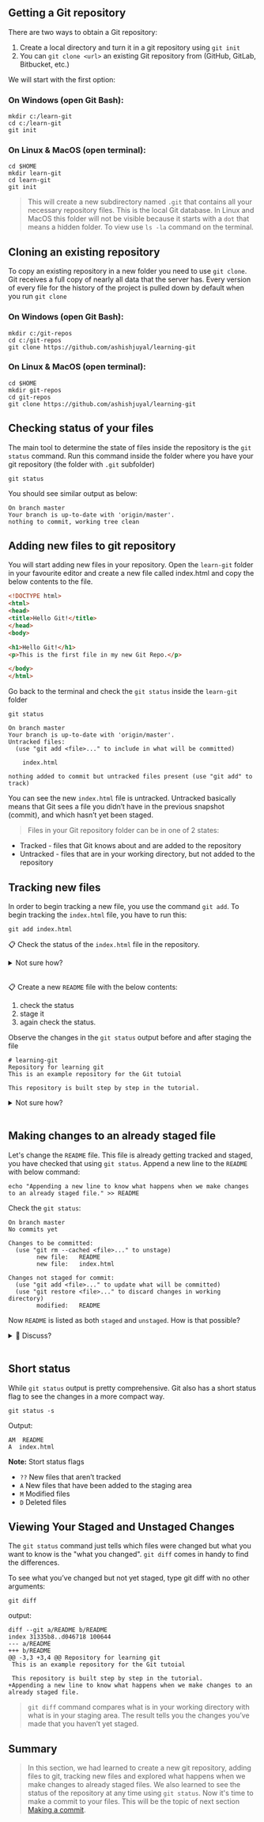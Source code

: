 ## Getting a Git repository

There are two ways to obtain a Git repository:

1. Create a local directory and turn it in a git repository using `git init`
2. You can `git clone <url>` an existing Git repository from (GitHub, GitLab, Bitbucket, etc.)

We will start with the first option:

### On Windows (open Git Bash):
```
mkdir c:/learn-git
cd c:/learn-git
git init
```
### On Linux & MacOS (open terminal):
```
cd $HOME
mkdir learn-git
cd learn-git
git init
```
> This will create a new subdirectory named `.git` that contains all your necessary repository files. This is the local Git database. In Linux and MacOS this folder will not be visible because it starts with a `dot` that means a hidden folder. To view use `ls -la` command on the terminal.

## Cloning an existing repository
To copy an existing repository in a new folder you need to use `git clone`. Git receives a full copy of nearly all data that the server has. Every version of every file for the history of the project is pulled down by default when you run `git clone`

### On Windows (open Git Bash):
```
mkdir c:/git-repos
cd c:/git-repos
git clone https://github.com/ashishjuyal/learning-git
```
### On Linux & MacOS (open terminal):
```
cd $HOME
mkdir git-repos
cd git-repos
git clone https://github.com/ashishjuyal/learning-git
```

## Checking status of your files
The main tool to determine the state of files inside the repository is the `git status` command. Run this command inside the folder where you have your git repository (the folder with `.git` subfolder)

```
git status
```
You should see similar output as below:
```
On branch master
Your branch is up-to-date with 'origin/master'.
nothing to commit, working tree clean
```

## Adding new files to git repository

You will start adding new files in your repository. Open the `learn-git` folder in your favourite editor and create a new file called index.html and copy the below contents to the file.

```html
<!DOCTYPE html>
<html>
<head>
<title>Hello Git!</title>
</head>
<body>

<h1>Hello Git!</h1>
<p>This is the first file in my new Git Repo.</p>

</body>
</html>
```

Go back to the terminal and check the `git status` inside the  `learn-git` folder

```
git status
```

```
On branch master
Your branch is up-to-date with 'origin/master'.
Untracked files:
  (use "git add <file>..." to include in what will be committed)

    index.html

nothing added to commit but untracked files present (use "git add" to track)
```
You can see the new `index.html` file is untracked. Untracked basically means that Git sees a file you didn’t have in the previous snapshot (commit), and which hasn’t yet been staged.

> Files in your Git repository folder can be in one of 2 states:
 - Tracked - files that Git knows about and are added to the repository
 - Untracked - files that are in your working directory, but not added to the repository

## Tracking new files
In order to begin tracking a new file, you use the command `git add`. To begin tracking the `index.html` file, you have to run this:

```
git add index.html
```

📋 Check the status of the `index.html` file in the repository.

<details>
  <summary>Not sure how?</summary>

```
git status
```
</details>
<br>

📋 Create a new `README` file with the below contents:
1. check the status
2. stage it 
3. again check the status.

Observe the changes in the `git status` output before and after staging the file

```
# learning-git
Repository for learning git
This is an example repository for the Git tutoial

This repository is built step by step in the tutorial.
```

<details>
  <summary>Not sure how?</summary>

```
git status
git add README
git status
```
</details>
<br>

## Making changes to an already staged file
Let's change the `README` file. This file is already getting tracked and staged, you have checked that using `git status`.
Append a new line to the `README` with below command:

```
echo "Appending a new line to know what happens when we make changes to an already staged file." >> README
```

Check the `git status`:
```
On branch master
No commits yet

Changes to be committed:
  (use "git rm --cached <file>..." to unstage)
        new file:   README
        new file:   index.html

Changes not staged for commit:
  (use "git add <file>..." to update what will be committed)
  (use "git restore <file>..." to discard changes in working directory)
        modified:   README
```
Now `README` is listed as both `staged` and `unstaged`. How is that possible?

<details>
  <summary>🎤 Discuss?</summary><br>

It turns out that Git stages a file exactly as it is when you run the `git add` command. If you commit now, the version of `README` as it was when you last ran the `git add` command is how it will go into the commit, not the version of the file as it looks in your working directory when you run `git commit`. If you modify a file after you run `git add`, you have to run `git add` again to stage the latest version of the file.
</details>
<br>

## Short status
While `git status` output is pretty comprehensive. Git also has a short status flag to see the changes in a more compact way.

```
git status -s
```
Output:
```
AM  README
A  index.html
```

**Note:** Stort status flags
- `??` New files that aren’t tracked 
- `A`  New files that have been added to the staging area
- `M`  Modified files
- `D`  Deleted files

## Viewing Your Staged and Unstaged Changes
The `git status` command just tells which files were changed but what you want to know is the "what you changed". `git diff` comes in handy to find the differences.

To see what you’ve changed but not yet staged, type git diff with no other arguments:

```
git diff
```
output:
```
diff --git a/README b/README
index 31335b8..d046718 100644
--- a/README
+++ b/README
@@ -3,3 +3,4 @@ Repository for learning git
 This is an example repository for the Git tutoial

 This repository is built step by step in the tutorial.
+Appending a new line to know what happens when we make changes to an already staged file.
```
> `git diff` command compares what is in your working directory with what is in your staging area. The result tells you the changes you’ve made that you haven’t yet staged.

## Summary
> In this section, we had learned to create a new git repository, adding files to git, tracking new files and explored what happens when we make changes to already staged files. We also learned to see the status of the repository at any time using `git status`. Now it's time to make a commit to your files. This will be the topic of next section [Making a commit](commit.md).
